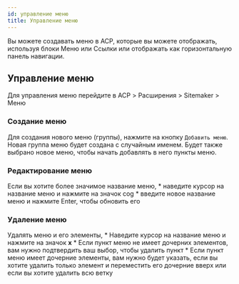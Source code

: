 ```yaml
---
id: управление меню
title: Управление меню
---
```


Вы можете создавать меню в ACP, которые вы можете отображать, используя блоки Меню или Ссылки или отображать как горизонтальную панель навигации.

## Управление меню

Для управления меню перейдите в ACP > Расширения > Sitemaker > Меню

### Создание меню

Для создания нового меню (группы), нажмите на кнопку `Добавить меню`. Новая группа меню будет создана с случайным именем. Будет также выбрано новое меню, чтобы начать добавлять в него пункты меню.

### Редактирование меню

Если вы хотите более значимое название меню, * наведите курсор на название меню и нажмите на значок cog * введите новое название меню и нажмите Enter, чтобы обновить его

### Удаление меню

Удалять меню и его элементы, * Наведите курсор на название меню и нажмите на значок **x** * Если пункт меню не имеет дочерних элементов, вам нужно подтвердить ваш выбор, чтобы удалить пункт * Если пункт меню имеет дочерние элементы, вам нужно будет указать, если вы хотите удалить только элемент и переместить его дочерние вверх или если вы хотите удалить всю ветку